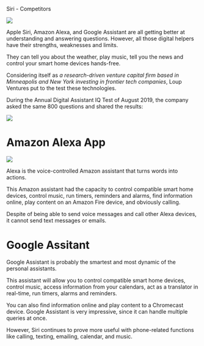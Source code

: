 
Siri - Competitors

![](https://babyconnect.files.wordpress.com/2019/03/hey2.gif)

Apple Siri, Amazon Alexa, and Google Assistant are all getting better at understanding and answering questions. However, all those digital helpers have their strengths, weaknesses and limits.  

They can tell you about the weather, play music, tell you the news and control your smart home devices hands-free.

Considering itself as *a research-driven venture capital firm based in Minneapolis and New York investing in frontier tech companies*, Loup Ventures put to the test these technologies. 

During the Annual Digital Assistant IQ Test of August 2019, the company asked the same 800 questions and shared the results:

![](https://loupventures.com/wp-content/uploads/2019/08/query-results-768x234.png)


# Amazon Alexa App

![](https://encrypted-tbn0.gstatic.com/images?q=tbn%3AANd9GcSNLLce_es-C_3CSbPu5eLcHrAVfx6hId_6mg&usqp=CAU)

Alexa is the voice-controlled Amazon assistant that turns words into actions.

This Amazon assistant had the capacity to control compatible smart home devices, control music, run timers, reminders and alarms, find information online, play content on an Amazon Fire device, and obviously calling.

Despite of being able to send voice messages and call other Alexa devices, it cannot send text messages or emails. 

# Google Assitant

Google Assistant is probably the smartest and most dynamic of the personal assistants.

This assistant will allow you to control compatible smart home devices, control music, access information from your calendars, act as a translator in real-time, run timers, alarms and reminders.

You can also find information online and play content to a Chromecast device. Google Assistant is very impressive, since it can handle multiple queries at once.

However, Siri continues to prove more useful with phone-related functions like calling, texting, emailing, calendar, and music. 

